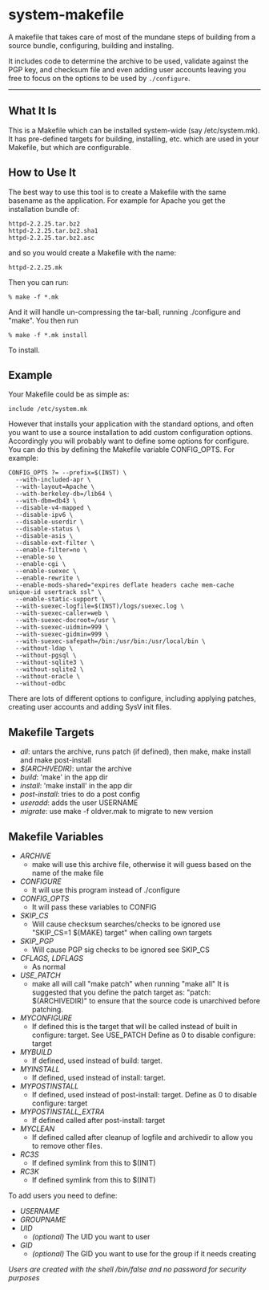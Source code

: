 # system-makefile

A makefile that takes care of most of the mundane steps of building from a source bundle, configuring, building and installng.

It includes code to determine the archive to be used, validate against the PGP key, and checksum file and even adding user accounts leaving you free to focus on the options to be used by `./configure`.

<hr/>


## What It Is

This is a Makefile which can be installed system-wide (say /etc/system.mk). It has pre-defined targets for building, installing, etc. which are used in your Makefile, but which are configurable.

## How to Use It


The best way to use this tool is to create a Makefile with the same basename as the application. For example for Apache you get the installation bundle of:

```
httpd-2.2.25.tar.bz2
httpd-2.2.25.tar.bz2.sha1
httpd-2.2.25.tar.bz2.asc
```

and so you would create a Makefile with the name:

`httpd-2.2.25.mk`

Then you can run:

`% make -f *.mk`

And it will handle un-compressing the tar-ball, running ./configure and "make". You then run

`% make -f *.mk install`

To install.


## Example

Your Makefile could be as simple as:

`include /etc/system.mk`

However that installs your application with the standard options, and often you want to use a source installation to add custom configuration options. Accordingly you will probably want to define some options for configure. You can do this by defining the Makefile variable CONFIG_OPTS. For example:

```
CONFIG_OPTS ?= --prefix=$(INST) \
  --with-included-apr \
  --with-layout=Apache \
  --with-berkeley-db=/lib64 \
  --with-dbm=db43 \
  --disable-v4-mapped \
  --disable-ipv6 \
  --disable-userdir \
  --disable-status \
  --disable-asis \
  --disable-ext-filter \
  --enable-filter=no \
  --enable-so \
  --enable-cgi \
  --enable-suexec \
  --enable-rewrite \
  --enable-mods-shared="expires deflate headers cache mem-cache unique-id usertrack ssl" \
  --enable-static-support \
  --with-suexec-logfile=$(INST)/logs/suexec.log \
  --with-suexec-caller=web \
  --with-suexec-docroot=/usr \
  --with-suexec-uidmin=999 \
  --with-suexec-gidmin=999 \
  --with-suexec-safepath=/bin:/usr/bin:/usr/local/bin \
  --without-ldap \
  --without-pgsql \
  --without-sqlite3 \
  --without-sqlite2 \
  --without-oracle \
  --without-odbc
```


There are lots of different options to configure, including applying patches, creating user accounts and adding SysV init files.


## Makefile Targets

* *all*: untars the archive, runs patch (if defined), then make, make install and make post-install
* *$(ARCHIVEDIR)*:  untar the archive
* *build*:          'make' in the app dir
* *install*:        'make install' in the app dir
* *post-install*:   tries to do a post config
* *useradd*:        adds the user USERNAME
* *migrate*:        use make -f oldver.mak to migrate to new version


## Makefile Variables

* *ARCHIVE*
  * make will use this archive file, otherwise it will guess based on the name of the make file
* *CONFIGURE*
  * It will use this program instead of ./configure
* *CONFIG_OPTS*
  * It will pass these variables to CONFIG
* *SKIP_CS*
  * Will cause checksum searches/checks to be ignored use "SKIP_CS=1 $(MAKE) target" when calling own targets
* *SKIP_PGP*
  * Will cause PGP sig checks to be ignored see SKIP_CS
* *CFLAGS, LDFLAGS*
  * As normal
* *USE_PATCH*
  * make all will call "make patch" when running "make all" It is suggested that you define the patch target as:  "patch: $(ARCHIVEDIR)" to ensure that the source code is unarchived before patching.
* *MYCONFIGURE*
  * If defined this is the target that will be called instead of built in configure: target. See USE_PATCH Define as 0 to disable configure: target
* *MYBUILD*
  * If defined, used instead of build: target.
* *MYINSTALL*
  * If defined, used instead of install: target.
* *MYPOSTINSTALL*
  * If defined, used instead of post-install: target.  Define as 0 to disable configure: target
* *MYPOSTINSTALL_EXTRA*
  * If defined called after post-install: target
* *MYCLEAN*
  * If defined called after cleanup of logfile and archivedir to allow you to remove other files.
* *RC3S*
  * If defined symlink from this to $(INIT)
* *RC3K*
  * If defined symlink from this to $(INIT)


To add users you need to define:

* *USERNAME*
* *GROUPNAME*
* *UID*
  * _(optional)_ The UID you want to user
* *GID*
  * _(optional)_ The GID you want to use for the group if it needs creating

*Users are created with the shell /bin/false and no password for security purposes*
